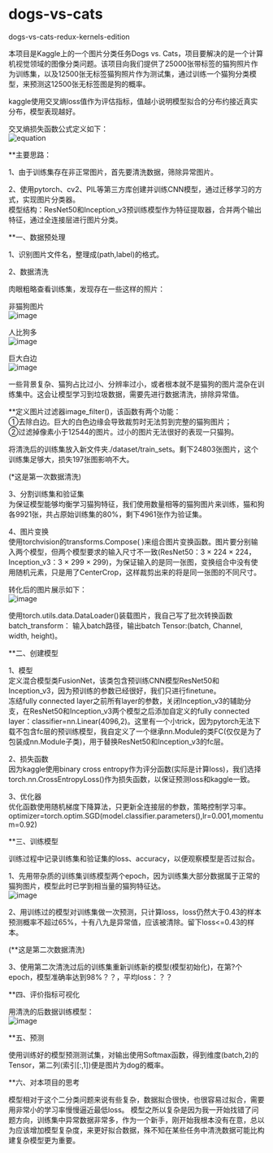 # dogs-vs-cats
dogs-vs-cats-redux-kernels-edition

本项目是Kaggle上的一个图片分类任务Dogs vs. Cats，项目要解决的是一个计算机视觉领域的图像分类问题。该项目向我们提供了25000张带标签的猫狗照片作为训练集，以及12500张无标签猫狗照片作为测试集，通过训练一个猫狗分类模型，来预测这12500张无标签图是狗的概率。  

kaggle使用交叉熵loss值作为评估指标，值越小说明模型拟合的分布约接近真实分布，模型表现越好。  

交叉熵损失函数公式定义如下：  
![equation](picture/equation.svg)

**主要思路：  

1、由于训练集存在非正常图片，首先要清洗数据，筛除异常图片。  

2、使用pytorch、cv2、PIL等第三方库创建并训练CNN模型，通过迁移学习的方式，实现图片分类器。  
模型结构：ResNet50和Inception_v3预训练模型作为特征提取器，合并两个输出特征，通过全连接层进行图片分类。  
	
**一、数据预处理  

1、识别图片文件名，整理成(path,label)的格式。  

2、数据清洗  

肉眼粗略查看训练集，发现存在一些这样的照片：  

非猫狗图片  
![image](picture/dog.4367.jpg)

人比狗多  
![image](picture/dog.6725.jpg)

巨大白边  
![image](picture/dog.9076.jpg)

一些背景复杂、猫狗占比过小、分辨率过小，或者根本就不是猫狗的图片混杂在训练集中。这会让模型学习到垃圾数据，需要先进行数据清洗，排除异常值。  
    
**定义图片过滤器image_filter()，该函数有两个功能：  
①去除白边。巨大的白色边缘会导致裁剪时无法剪到完整的猫狗图片；  
②过滤掉像素小于12544的图片。过小的图片无法很好的表现一只猫狗。  


将清洗后的训练集放入新文件夹./dataset/train_sets。剩下24803张图片，这个训练集足够大，损失197张图影响不大。  

(*这是第一次数据清洗)

3、分割训练集和验证集  
为保证模型能够均衡学习猫狗特征，我们使用数量相等的猫狗图片来训练，猫和狗各9921张，共占原始训练集的80%，剩下4961张作为验证集。  
    
4、图片变换  
使用torchvision的transforms.Compose( )来组合图片变换函数。图片要分别输入两个模型，但两个模型要求的输入尺寸不一致(ResNet50：3 × 224 × 224，Inception_v3：3 × 299 × 299)，为保证输入的是同一张图，变换组合中没有使用随机元素，只是用了CenterCrop，这样裁剪出来的将是同一张图的不同尺寸。  

转化后的图片展示如下：  
![image](picture/samples.png)  

使用torch.utils.data.DataLoader()装载图片，我自己写了批次转换函数batch_transform：
输入batch路径，输出batch Tensor:(batch, Channel, width, height)。  

**二、创建模型  

1、模型  
定义混合模型类FusionNet，该类包含预训练CNN模型ResNet50和Inception_v3，因为预训练的参数已经很好，我们只进行finetune。  
冻结fully connected layer之前所有layer的参数，关闭Inception_v3的辅助分支，在ResNet50和Inception_v3两个模型之后添加自定义的fully connected layer：classifier=nn.Linear(4096,2)。这里有一个小trick，因为pytorch无法下载不包含fc层的预训练模型，我自定义了一个继承nn.Module的类FC(仅仅是为了包装成nn.Module子类)，用于替换ResNet50和Inception_v3的fc层。 

2、损失函数  
因为kaggle使用binary cross entropy作为评分函数(实际是计算loss)，我们选择torch.nn.CrossEntropyLoss()作为损失函数，以保证预测loss和kaggle一致。  

3、优化器  
优化函数使用随机梯度下降算法，只更新全连接层的参数，策略控制学习率。  
optimizer=torch.optim.SGD(model.classifier.parameters(),lr=0.001,momentum=0.92)  

**三、训练模型  

训练过程中记录训练集和验证集的loss、accuracy，以便观察模型是否过拟合。  

1、先用带杂质的训练集训练模型两个epoch，因为训练集大部分数据属于正常的猫狗图片，模型此时已学到相当量的猫狗特征达。  
![image](picture/plot.png)  

2、用训练过的模型对训练集做一次预测，只计算loss，loss仍然大于0.43的样本预测概率不超过65%，十有八九是异常值，应该被清除。留下loss<=0.43的样本。  

(**这是第二次数据清洗)  

3、使用第二次清洗过后的训练集重新训练新的模型(模型初始化)，在第?个epoch，模型准确率达到98%？？，平均loss：？？

**四、评价指标可视化  

用清洗的后数据训练模型：  
![image](picture/plot.png)  

**五、预测  

使用训练好的模型预测测试集，对输出使用Softmax函数，得到维度(batch,2)的Tensor，第二列(索引[:,1])便是图片为dog的概率。  
    
**六、对本项目的思考

模型相对于这个二分类问题来说有些复杂，数据拟合很快，也很容易过拟合，需要用非常小的学习率慢慢逼近最低loss。
模型之所以复杂是因为我一开始找错了问题方向，训练集中异常数据非常多，作为一个新手，刚开始我根本没有在意，总以为应该增加模型复杂度，来更好拟合数据，殊不知在某些任务中清洗数据可能比构建复杂模型更为重要。
